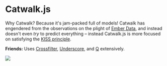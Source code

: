 Catwalk.js
======

Why Catwalk? Because it's jam-packed full of models! Catwalk has engendered from the observations on the plight of <a href="https://github.com/emberjs/data" target="_blank">Ember Data</a>, and instead doesn't even *try* to predict everything &ndash; instead Catwalk.js is more focused on satisfying the <a href="http://en.wikipedia.org/wiki/KISS_principle" target="_blank">KISS principle</a>.

**Friends:** Uses <a href="https://github.com/square/crossfilter" target="_blank">Crossfilter</a>, <a href="http://underscorejs.org/" target="_blank">Underscore</a>, and <a href="https://github.com/kriskowal/q" target="_blank">Q</a> extensively.

<img src="http://fc06.deviantart.net/fs37/i/2008/265/2/8/Cat_silhouette_by_valsgalore.png" />